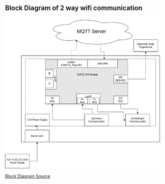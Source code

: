 ## Block Diagram of 2 way wifi communication

![Block Diagram](Block_Team203_CarterONeill-Page-4.drawio.png)

[Block Diagram Source](https://drive.google.com/file/d/1lBq51Aa4LJ1upC8nbrsn0R02aSWhaZRm/view?usp=sharing)